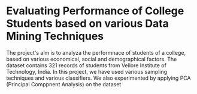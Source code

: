 # Evaluating Performance of College Students based on various Data Mining Techniques
 The project's aim is to analyza the performnace of students of a college, based on various economical, social and demographical factors. The dataset contains 321 records of students from Vellore Institute of Technology, India. In this project, we have used various sampling techniques and various classifiers. We also experimented by applying PCA (Principal Comppnent Analysis) on the dataset
